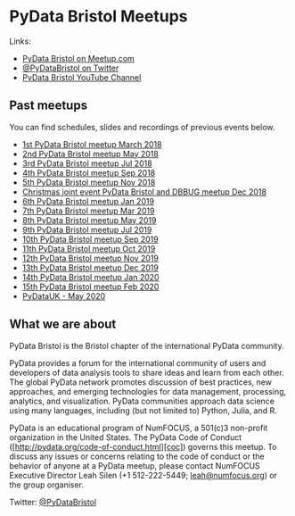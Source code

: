 # PyData Bristol Meetups

Links:
- [PyData Bristol on Meetup.com][meetup]
- [@PyDataBristol on Twitter][twitter]
- [PyData Bristol YouTube Channel][youtube]

## Past meetups

You can find schedules, slides and recordings of previous events below.
- [1st PyData Bristol meetup March 2018](./meetup_2018_03_15)
- [2nd PyData Bristol meetup May 2018](./meetup_2018_05_17)
- [3rd PyData Bristol meetup Jul 2018](./meetup_2018_07_19)
- [4th PyData Bristol meetup Sep 2018](./meetup_2018_09_20)
- [5th PyData Bristol meetup Nov 2018](./meetup_2018_11_13)
- [Christmas joint event PyData Bristol and DBBUG meetup Dec 2018](./meetup_2018_12_10)
- [6th PyData Bristol meetup Jan 2019](./meetup_2019_01_17)
- [7th PyData Bristol meetup Mar 2019](./meetup_2019_03_20)
- [8th PyData Bristol meetup May 2019](./meetup_2019_05_15)
- [9th PyData Bristol meetup Jul 2019](./meetup_2019_07_18)
- [10th PyData Bristol meetup Sep 2019](./meetup_2019_09)
- [11th PyData Bristol meetup Oct 2019](./meetup_2019_10)
- [12th PyData Bristol meetup Nov 2019](./meetup_2019_11)
- [13th PyData Bristol meetup Dec 2019](./meetup_2019_12)
- [14th PyData Bristol meetup Jan 2020](./meetup_2020_01)
- [15th PyData Bristol meetup Feb 2020](./meetup_2020_02)
- [PyDataUK - May 2020](./meetup_2020_05_05)

## What we are about

PyData Bristol is the Bristol chapter of the international PyData community.

PyData provides a forum for the international community of users and developers
of data analysis tools to share ideas and learn from each other. The global
PyData network promotes discussion of best practices, new approaches, and
emerging technologies for data management, processing, analytics, and
visualization. PyData communities approach data science using many languages,
including (but not limited to) Python, Julia, and R.

PyData is an educational program of NumFOCUS, a 501(c)3 non-profit organization
in the United States. The PyData Code of Conduct
([http://pydata.org/code-of-conduct.html][coc]) governs this meetup. To discuss
any issues or concerns relating to the code of conduct or the behavior of
anyone at a PyData meetup, please contact NumFOCUS Executive Director Leah
Silen (+1 512-222-5449; leah@numfocus.org) or the group organiser.

Twitter: [@PyDataBristol][twitter]

[twitter]: https://twitter.com/PyDataBristol
[coc]: http://pydata.org/code-of-conduct.html
[meetup]: https://www.meetup.com/PyData-Bristol/
[youtube]: https://www.youtube.com/channel/UCLx854lMH98BpyVfi-bnQkw
